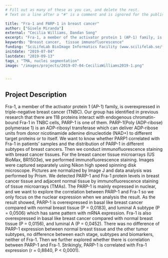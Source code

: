 ```yaml
---
# Fill out as many of these as you can, and delete the rest.
# Text on a line after a "#" is a comment and is ignored for the published page.

title: "Fra-1 and PARP-1 in breast cancer"
author: ["Gisele Miranda"]
external: "Cecilia Williams, Dandan Song"
excerpt: "Fra-1, a member of the activator protein 1 (AP-1) family, is overexpressed in triple-negative breast cancer (TNBC). Our group has identified in previous research that there are 118 proteins interact with endogenous chromatin-bound Fra-1 in TNBC cells, PARP-1 is one of them. PARP-1(Poly (ADP-ribose) polymerase 1) is an ADP-ribosyl transferase which can deliver ADP-ribose units from donor nicotinamide adenine dinucleotide (NAD+) to different target proteins or to itself. We want to know whether PARP1 correlated with Fra-1 in patients’ samples and the distribution of PARP-1 in different subtypes of breast cancers."
keywords: "Breast cancer,  tissue immunofluorescence"
funding: "SciLifeLab BioImage Informatics Facility (www.scilifelab.se/facilities/bioimage-informatics)"
initdate: "2019-07-04"
lastdate: "2019-09-13"
tags_: "TMA, nuclei segmentation"
image: "/images/projects/2019-07-04-CeciliaWilliams2019-1.png"


---
```


## Project Description
Fra-1, a member of the activator protein 1 (AP-1) family, is overexpressed in triple-negative breast cancer (TNBC). Our group has identified in previous research that there are 118 proteins interact with endogenous chromatin-bound Fra-1 in TNBC cells, PARP-1 is one of them. PARP-1(Poly (ADP-ribose) polymerase 1) is an ADP-ribosyl transferase which can deliver ADP-ribose units from donor nicotinamide adenine dinucleotide (NAD+) to different target proteins or to itself. We want to know whether PARP1 correlated with Fra-1 in patients’ samples and the distribution of PARP-1 in different subtypes of breast cancers. Then we conduct immunofluorescence staining with breast cancer tissues.  For the breast cancer tissue microarrays (US BioMax, BR1503e), we performed immunofluorescence staining. Images were captured separately using Nikon high speed spinning disk microscope. Pictures are normalized by Image J and data analysis was performed by Prism. We detected PARP-1 and Fra-1 protein levels in breast cancer tissue and adjacent normal tissue by immunofluorescence staining of tissue microarrays (TMAs). The PARP-1 is mainly expressed in nuclear, and we want to explore the correlation between PARP-1 and Fra-1 so we only focus on the nuclear expression when we analysis the result. As the result showed, PARP-1 is overexpressed in basal like breast cancer compared with normal breast tissue (P = 0,0183), and luminal A subtype (P = 0,0506) which has same pattern with mRNA expression. Fra-1 is also overexpressed in basal like breast cancer compared with normal breast tissue (P = 0,0156), and luminal A (P = 0,0452). There was no difference of PARP-1 expression between normal breast tissue and the other tumor subtypes, no difference between each stage, subtypes and biomarkers, neither of Fra-1. Then we further explored whether there is correlation between PARP-1 and Fra-1. Strikingly, PARP-1 is correlated with Fra-1 expression (r = 0,8840, P < 0,0001).
